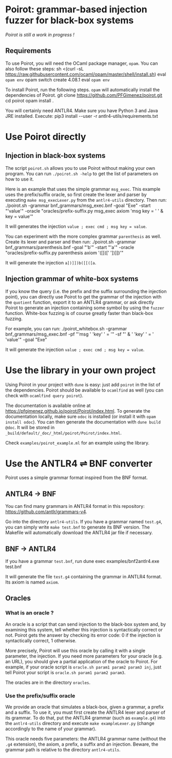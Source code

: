 # Poirot: grammar-based injection fuzzer for black-box systems

_Poirot is still a work in progress !_

## Requirements

To use Poirot, you will need the OCaml package manager, `opam`. You can also follow these steps:
    sh <(curl -sL https://raw.githubusercontent.com/ocaml/opam/master/shell/install.sh)
    eval `opam env`
    opam switch create 4.08.1
    eval `opam env`

To install Poirot, run the following steps. `opam` will automatically install the dependencies of Poirot.
    git clone https://github.com/PFGimenez/poirot.git
    cd poirot
    opam install .

You will certainly need ANTLR4. Make sure you have Python 3 and Java JRE installed. Execute:
    pip3 install --user -r antlr4-utils/requirements.txt

# Use Poirot directly

## Injection in black-box systems

The script `poirot.sh` allows you to use Poirot without making your own program. You can run `./poirot.sh -help` to get the list of parameters on how to use it.

Here is an example that uses the simple grammar `msg_exec`. This example uses the prefix/suffix oracle, so first create the lexer and parser by executing `make msg_execLexer.py` from the `antlr4-utils` directory. Then run:
    ./poirot.sh -grammar bnf_grammars/msg_exec.bnf -goal "Exe" -start "'value'" -oracle "oracles/prefix-suffix.py msg_exec axiom 'msg key = ' ' & key = value'"

It will generates the injection `value ; exec cmd ; msg key = value`.

You can experiment with the more complex grammar `parenthesis` as well. Create its lexer and parser and then run:
    ./poirot.sh -grammar bnf_grammars/parenthesis.bnf -goal "'b'" -start "'a'" -oracle "oracles/prefix-suffix.py parenthesis axiom '([[([' '])]])'"

It will generate the injection `a])]])b([[([a`.

## Injection grammar of white-box systems

If you know the query (i.e. the prefix and the suffix surrounding the injection point), you can directly use Poirot to get the grammar of the injection with the `quotient` function, export it to an ANTLR4 grammar, or ask directly Poirot to generate an injection containing some symbol by using the `fuzzer` function. White-box fuzzing is of course greatly faster than black-box fuzzing.

For example, you can run:
    ./poirot_whitebox.sh -grammar bnf_grammars/msg_exec.bnf -pf "'msg ' 'key' ' = '" -sf "' & ' 'key' ' = ' 'value'" -goal "Exe"

It will generate the injection `value ; exec cmd ; msg key = value`.

# Use the library in your own project

Using Poirot in your project with `dune` is easy: just add `poirot` in the list of the dependencies. Poirot should be available to `ocamlfind` as well (you can check with `ocamlfind query poirot`).

The documentation is available online at https://pfgimenez.github.io/poirot/Poirot/index.html. To generate the documentation locally, make sure `odoc` is installed (or install it with `opam install odoc`). You can then generate the documentation with `dune build @doc`. It will be stored in `_build/default/_doc/_html/poirot/Poirot/index.html`.

Check `examples/poirot_example.ml` for an example using the library.

# Use the ANTLR4 ⇌ BNF converter

Poirot uses a simple grammar format inspired from the BNF format.

## ANTLR4 → BNF

You can find many grammars in ANTLR4 format in this repository: https://github.com/antlr/grammars-v4.

Go into the directory `antlr4-utils`. If you have a grammar named `test.g4`, you can simply write `make test.bnf` to generate its BNF version. The Makefile will automatically download the ANTLR4 jar file if necessary.

## BNF → ANTLR4

If you have a grammar `test.bnf`, run
    dune exec examples/bnf2antlr4.exe test.bnf

It will generate the file `test.g4` containing the grammar in ANTLR4 format. Its axiom is named `axiom`.

## Oracles

### What is an oracle ?

An oracle is a script that can send injection to the black-box system and, by examining this system, tell whether this injection is syntactically correct or not. Poirot gets the answer by checking its error code: 0 if the injection is syntactically correct, 1 otherwise.

More precisely, Poirot will use this oracle by calling it with a single parameter, the injection. If you need more parameters for your oracle (e.g. an URL), you should give a partial application of the oracle to Poirot. For example, if your oracle script is `oracle.sh param1 param2 param3 inj`, just tell Poirot your script is `oracle.sh param1 param2 param3`.

The oracles are in the directory `oracles`.

### Use the prefix/suffix oracle

We provide an oracle that simulates a black-box, given a grammar, a prefix and a suffix. To use it, you must first create the ANTLR4 lexer and parser of its grammar. To do that, put the ANTLR4 grammar (such as `example.g4`) into the `antlr4-utils` directory and execute `make exampleLexer.py` (change accordingly to the name of your grammar).

This oracle needs five parameters: the ANTLR4 grammar name (without the `.g4` extension), the axiom, a prefix, a suffix and an injection. Beware, the grammar path is relative to the directory `antlr4-utils`.

